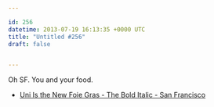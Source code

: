 ```yaml
---

id: 256
datetime: 2013-07-19 16:13:35 +0000 UTC
title: "Untitled #256"
draft: false


---
```


Oh SF. You and your food. 

 
 * [Uni Is the New Foie Gras - The Bold Italic - San Francisco](http://www.thebolditalic.com/laurensloss/stories/3379-uni-is-the-new-foie-gras)


